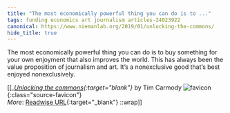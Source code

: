 ```yaml
---
title: "The most economically powerful thing you can do is to ..."
tags: funding economics art journalism articles-24023922
canonical: https://www.niemanlab.org/2019/01/unlocking-the-commons/
hide_title: true
---
```


The most economically powerful thing you can do is to buy something for your own enjoyment that also improves the world. This has always been the value proposition of journalism and art. It’s a nonexclusive good that’s best enjoyed nonexclusively.


[[<cite>_[Unlocking the commons](https://www.niemanlab.org/2019/01/unlocking-the-commons/){:target="_blank"}_</cite> by Tim Carmody ![favicon](https://s2.googleusercontent.com/s2/favicons?domain=www.niemanlab.org){:class="source-favicon"}<br>
_More_: [Readwise URL](https://readwise.io/open/469759901){:target="_blank"}
::wrap]]